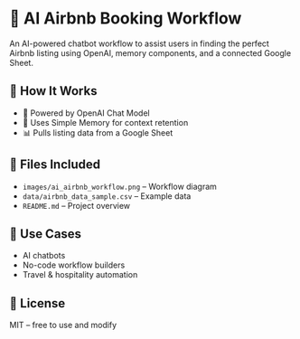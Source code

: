 # 🏡 AI Airbnb Booking Workflow

An AI-powered chatbot workflow to assist users in finding the perfect Airbnb listing using OpenAI, memory components, and a connected Google Sheet.

## 🔧 How It Works

- 🧠 Powered by OpenAI Chat Model
- 💾 Uses Simple Memory for context retention
- 📊 Pulls listing data from a Google Sheet

## 📁 Files Included

- `images/ai_airbnb_workflow.png` – Workflow diagram
- `data/airbnb_data_sample.csv` – Example data
- `README.md` – Project overview

## 🚀 Use Cases

- AI chatbots
- No-code workflow builders
- Travel & hospitality automation

## 📜 License

MIT – free to use and modify
